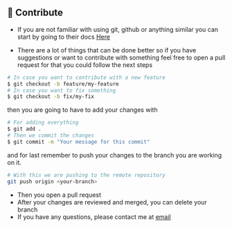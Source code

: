 ## 🤝 Contribute

- If you are not familiar with using git, github or anything similar you can start by going to their docs [Here](https://docs.github.com/en/get-started)

- There are a lot of things that can be done better so if you have suggestions or want to contribute with something feel free to open a pull request for that you could follow the next steps

```bash
# In case you want to contribute with a new feature
$ git checkout -b feature/my-feature
# In case you want to fix something
$ git checkout -b fix/my-fix
```

then you are going to have to add your changes with

```bash
# For adding everything
$ git add .
# Then we commit the changes
$ git commit -m "Your message for this commit"
```

and for last remember to push your changes to the branch you are working on it.

```bash
# With this we are pushing to the remote repository
git push origin <your-branch>
```

- Then you open a pull request
- After your changes are reviewed and merged, you can delete your branch
- If you have any questions, please contact me at [email](mailto:contacto@jonathan.com.ar)
